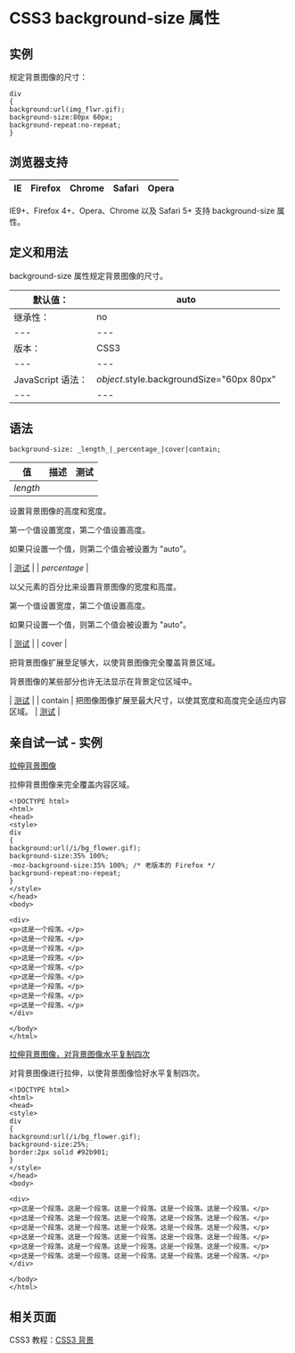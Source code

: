 # CSS3 background-size 属性



## 实例

规定背景图像的尺寸：

```
div
{
background:url(img_flwr.gif);
background-size:80px 60px;
background-repeat:no-repeat;
}

```

## 浏览器支持

| IE | Firefox | Chrome | Safari | Opera |
| --- | --- | --- | --- | --- |

IE9+、Firefox 4+、Opera、Chrome 以及 Safari 5+ 支持 background-size 属性。

## 定义和用法

background-size 属性规定背景图像的尺寸。

| 默认值： | auto |
| --- | --- |
| 继承性： | no |
| --- | --- |
| 版本： | CSS3 |
| --- | --- |
| JavaScript 语法： | _object_.style.backgroundSize="60px 80px" |
| --- | --- |

## 语法

```
background-size: _length_|_percentage_|cover|contain;
```

| 值 | 描述 | 测试 |
| --- | --- | --- |
| _length_ | 

设置背景图像的高度和宽度。

第一个值设置宽度，第二个值设置高度。

如果只设置一个值，则第二个值会被设置为 "auto"。

 | [测试](/tiy/c.asp?f=css_background-size) |
| _percentage_ | 

以父元素的百分比来设置背景图像的宽度和高度。

第一个值设置宽度，第二个值设置高度。

如果只设置一个值，则第二个值会被设置为 "auto"。

 | [测试](/tiy/c.asp?f=css_background-size&p=5) |
| cover | 

把背景图像扩展至足够大，以使背景图像完全覆盖背景区域。

背景图像的某些部分也许无法显示在背景定位区域中。

 | [测试](/tiy/c.asp?f=css_background-size&p=7) |
| contain | 把图像图像扩展至最大尺寸，以使其宽度和高度完全适应内容区域。 | [测试](/tiy/c.asp?f=css_background-size&p=8) |

## 亲自试一试 - 实例

[拉伸背景图像](/tiy/t.asp?f=css3_background-size2)

拉伸背景图像来完全覆盖内容区域。

```
<!DOCTYPE html>
<html>
<head>
<style> 
div
{
background:url(/i/bg_flower.gif);
background-size:35% 100%;
-moz-background-size:35% 100%; /* 老版本的 Firefox */
background-repeat:no-repeat;
}
</style>
</head>
<body>

<div>
<p>这是一个段落。</p>
<p>这是一个段落。</p>
<p>这是一个段落。</p>
<p>这是一个段落。</p>
<p>这是一个段落。</p>
<p>这是一个段落。</p>
<p>这是一个段落。</p>
<p>这是一个段落。</p>
<p>这是一个段落。</p>
</div>

</body>
</html>

```

[拉伸背景图像，对背景图像水平复制四次](/tiy/t.asp?f=css3_background-size3)

对背景图像进行拉伸，以使背景图像恰好水平复制四次。

```
<!DOCTYPE html>
<html>
<head>
<style> 
div
{
background:url(/i/bg_flower.gif);
background-size:25%;
border:2px solid #92b901;
}
</style>
</head>
<body>

<div>
<p>这是一个段落。这是一个段落。这是一个段落。这是一个段落。这是一个段落。</p>
<p>这是一个段落。这是一个段落。这是一个段落。这是一个段落。这是一个段落。</p>
<p>这是一个段落。这是一个段落。这是一个段落。这是一个段落。这是一个段落。</p>
<p>这是一个段落。这是一个段落。这是一个段落。这是一个段落。这是一个段落。</p>
<p>这是一个段落。这是一个段落。这是一个段落。这是一个段落。这是一个段落。</p>
<p>这是一个段落。这是一个段落。这是一个段落。这是一个段落。这是一个段落。</p>
</div>

</body>
</html>

```

## 相关页面

CSS3 教程：[CSS3 背景](/css3/css3_background.asp "CSS3 背景")




